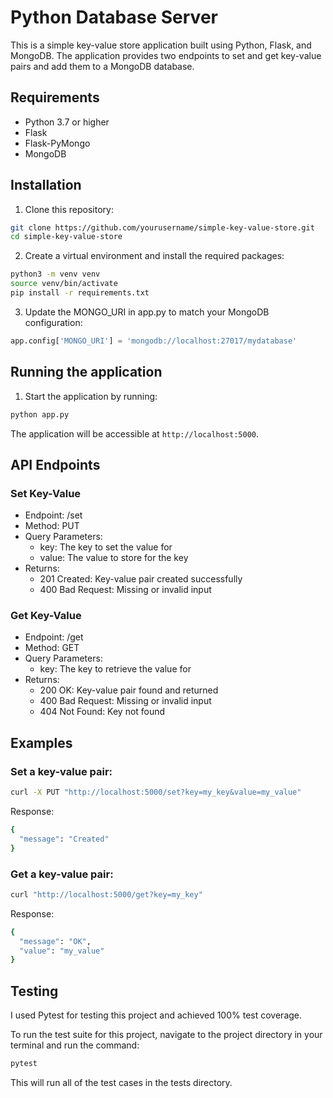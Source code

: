 # Python Database Server

This is a simple key-value store application built using Python, Flask, and MongoDB. The application provides two endpoints to set and get key-value pairs and add them to a MongoDB database.

## Requirements

  - Python 3.7 or higher
  - Flask
  - Flask-PyMongo
  - MongoDB

## Installation

  1. Clone this repository:

```bash
git clone https://github.com/yourusername/simple-key-value-store.git
cd simple-key-value-store
```

  2. Create a virtual environment and install the required packages:

```bash
python3 -m venv venv
source venv/bin/activate
pip install -r requirements.txt
```

  3. Update the MONGO_URI in app.py to match your MongoDB configuration:

```python
app.config['MONGO_URI'] = 'mongodb://localhost:27017/mydatabase'
```

## Running the application

  1. Start the application by running:
  
```bash
python app.py
```

  The application will be accessible at `http://localhost:5000`.

## API Endpoints

### Set Key-Value

  - Endpoint: /set
  - Method: PUT
  - Query Parameters:
    - key: The key to set the value for
    - value: The value to store for the key
  - Returns:
    - 201 Created: Key-value pair created successfully
    - 400 Bad Request: Missing or invalid input

### Get Key-Value

  - Endpoint: /get
  - Method: GET
  - Query Parameters:
    - key: The key to retrieve the value for
  - Returns:
    - 200 OK: Key-value pair found and returned
    - 400 Bad Request: Missing or invalid input
    - 404 Not Found: Key not found

## Examples

### Set a key-value pair:

```bash
curl -X PUT "http://localhost:5000/set?key=my_key&value=my_value"
```

Response:
```bash
{
  "message": "Created"
}
```

### Get a key-value pair:

```bash
curl "http://localhost:5000/get?key=my_key"
```

Response:
```bash
{
  "message": "OK",
  "value": "my_value"
}
```

## Testing
I used Pytest for testing this project and achieved 100% test coverage. 

To run the test suite for this project, navigate to the project directory in your terminal and run the command:

```bash
pytest
```

This will run all of the test cases in the tests directory.